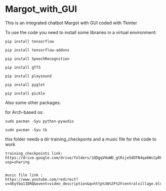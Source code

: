# Margot_with_GUI

This is an integrated chatbot Margot with GUI coded with Tkinter

To use the code you need to install some libraries in a virtual environment:

    pip install tensorflow
    
    pip install tensorflow-addons
    
    pip install SpeechRecognition
    
    pip install gTTS
    
    pip install playsound
    
    pip install pyglet
    
    pip install pickle
   
 Also some other packages:
 
 for Arch-based os:
 
    sudo pacman -Syu python-pyaudio
    
    sudo pacman -Syu tk

this folder needs a dir training_checkponts and a music file for the code to work

    training_checkpoints link:
    https://drive.google.com/drive/folders/1QDgqVHaWD_gtRije5dOTN4qa6WcCpRFV?usp=sharing
    

    music file link :
    https://www.youtube.com/redirect?v=46yYba11DRQ&event=video_description&q=http%3A%2F%2Fcentralvillage.blogs.com%2Fcv%2Ffiles%2Fstill_alive.mp3&redir_token=QUFFLUhqbEpIQ0RId0lwWDNzNXMtUkRxd1cybHZja1c5d3xBQ3Jtc0ttTmd2MVZsbkJCZUlGa2R2YXQ1TWRweWRuNGpzQ0x1aWNpMWRlWkZncVZiYkdpT0t3ckRoMFZBMlJjNmdmakFET3BsRzlIbldBOGhjRUJ3ZFZIVEM0cGF2MjB0YnJuWlF3VkJuV0k0eFJucVUzZEM3cw%3D%3D

